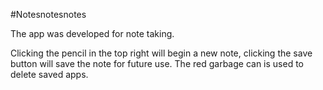 #Notesnotesnotes 

The app was developed for note taking.

Clicking the pencil in the top right will begin a new note, clicking the save button will save the note for future use.
The red garbage can is used to delete saved apps.